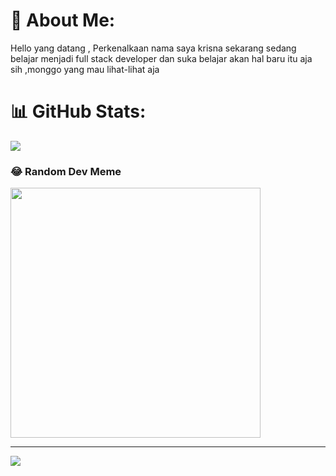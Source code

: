 # 💫 About Me:
Hello yang datang , Perkenalkaan nama saya krisna sekarang sedang belajar menjadi full stack developer dan suka belajar akan hal baru itu aja sih ,monggo yang mau lihat-lihat aja 

# 📊 GitHub Stats:
![](https://github-readme-stats.vercel.app/api/top-langs/?username=emkr-13&theme=dark&hide_border=false&include_all_commits=false&count_private=false&layout=compact)

### 😂 Random Dev Meme
<img src='https://randommeme-five.vercel.app/' style="height: 400px;"/>

---
[![](https://visitcount.itsvg.in/api?id=emkr-13&icon=0&color=0)](https://visitcount.itsvg.in)

<!-- Proudly created with GPRM ( https://gprm.itsvg.in ) -->
